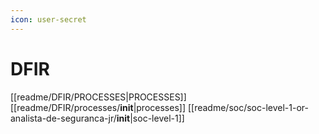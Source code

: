 ```yaml
---
icon: user-secret
---
```


# DFIR

\[\[readme/DFIR/PROCESSES|PROCESSES]] \[\[readme/DFIR/processes/**init**|processes]] \[\[readme/soc/soc-level-1-or-analista-de-seguranca-jr/**init**|soc-level-1]]
